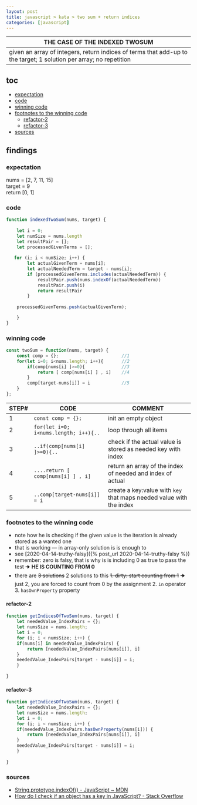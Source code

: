 ```yaml
---
layout: post
title: javascript > kata > two sum + return indices
categories: [javascript]
---
```


| **THE CASE OF THE INDEXED TWOSUM**                                                                                 |
|--------------------------------------------------------------------------------------------------------------------|
| given an array of integers, return indices of terms that add-up to the target; 1 solution per array; no repetition |

## toc
<!-- TOC -->

- [expectation](#expectation)
- [code](#code)
- [winning code](#winning-code)
- [footnotes to the winning code](#footnotes-to-the-winning-code)
    - [refactor-2](#refactor-2)
    - [refactor-3](#refactor-3)
- [sources](#sources)

<!-- /TOC -->

## findings
### expectation

nums = [2, 7, 11, 15]  
target = 9  
return [0, 1]

### code

```javascript
function indexedTwoSum(nums, target) {
    
    let i = 0;
    let numSize = nums.length
    let resultPair = [];
    let processedGivenTerms = [];
   
   for (i; i < numSize; i++) {
        let actualGivenTerm = nums[i];
        let actualNeededTerm = target - nums[i];
        if (processedGivenTerms.includes(actualNeededTerm)) {
            resultPair.push(nums.indexOf(actualNeededTerm))
            resultPair.push(i)
            return resultPair
        }
    
    processedGivenTerms.push(actualGivenTerm);

    }
}
```

### winning code

```javascript
const twoSum = function(nums, target) {
    const comp = {};                        //1
    for(let i=0; i<nums.length; i++){       //2
        if(comp[nums[i] ]>=0){              //3
            return [ comp[nums[i] ] , i]    //4
        }
        comp[target-nums[i]] = i            //5
    }
};
```

STEP# | CODE                                  | COMMENT
------|---------------------------------------|--------------------------------------------------------------------
1     | `const comp = {};`                    | init an empty object
2     | `for(let i=0; i<nums.length; i++){..` | loop through all items
3     | `..if(comp[nums[i] ]>=0){..`          | check if the actual value is stored as needed key with index
4     | `....return [ comp[nums[i] ] , i]`    | return an array of the index of needed and index of actual
5     | `..comp[target-nums[i]] = i`          | create a key:value with `key` that maps needed value with the index


### footnotes to the winning code
* note how he is checking if the given value is the iteration is already stored as a wanted one
* that is working — in array-only solution is is enough to 
* see [2020-04-14-truthy-falsy]({% post_url 2020-04-14-truthy-falsy %})
* remember: zero is falsy, that is why is is including 0 as true to pass the test 🠊 **HE IS COUNTING FROM 0**
* there are ~~3 solutions~~ 2 solutions to this
    ~~1. dirty: start counting from 1~~ 🠊 just 2, you are forced to count from 0 by the assignment
    2. `in` operator 
    3. `hasOwnProperty` property

#### refactor-2

```javascript
function getIndicesOfTwoSum(nums, target) {
    let neededValue_IndexPairs = {};
    let numsSize = nums.length;
    let i = 0;
    for (i; i < numsSize; i++) {
    if(nums[i] in neededValue_IndexPairs) {
        return [neededValue_IndexPairs[nums[i]], i]
    }
    neededValue_IndexPairs[target - nums[i]] = i;
    }
    
}
```

#### refactor-3

```javascript
function getIndicesOfTwoSum(nums, target) {
    let neededValue_IndexPairs = {};
    let numsSize = nums.length;
    let i = 0;
    for (i; i < numsSize; i++) {
    if(neededValue_IndexPairs.hasOwnProperty(nums[i])) {
        return [neededValue_IndexPairs[nums[i]], i]
    }
    neededValue_IndexPairs[target - nums[i]] = i;
    }
    
}
```

### sources
* [String.prototype.indexOf() - JavaScript ~ MDN](https://developer.mozilla.org/en-US/docs/Web/JavaScript/Reference/Global_Objects/String/indexOf)
* [How do I check if an object has a key in JavaScript? - Stack Overflow](https://stackoverflow.com/questions/455338/how-do-i-check-if-an-object-has-a-key-in-javascript)